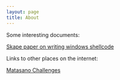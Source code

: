 ```yaml
---
layout: page
title: About
---
```


Some interesting documents: 

<a href="/assets/files/win32-shellcode.pdf">Skape paper on writing windows shellcode</a>

Links to other places on the internet:

<a href="http://cryptopals.com/">Matasano Challenges</a>


